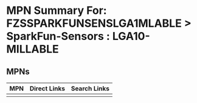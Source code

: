 



# MPN Summary For: FZSSPARKFUNSENSLGA1MLABLE > SparkFun-Sensors : LGA10-MILLABLE

## MPNs
  

|MPN|Direct Links|Search Links|
| :--- | :--- | :--- |
||||
